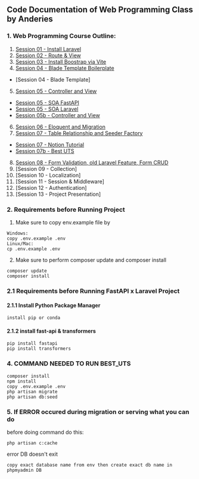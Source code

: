 ## Code Documentation of Web Programming Class by Anderies

### 1. Web Programming Course Outline:
1. [Session 01 - Install Laravel](https://laravel.com/docs/10.x)
2. [Session 02 - Route & View](https://github.com/Anderies/webprog-class-two/tree/master/coba-session-02)
3. [Session 03 - Install Boostrap via Vite](https://github.com/Anderies/webprog-class-two/tree/master/coba-session-03)
4. [Session 04 - Blade Template Boilerplate](https://github.com/Anderies/webprog-class-two/tree/master/boilerplate-session-04)
-  [Session 04 - Blade Template]
5. [Session 05 - Controller and View](https://github.com/Anderies/webprog-class-two/tree/master/coba-session-05)
- [Session 05 - SOA FastAPI](https://github.com/Anderies/webprog-class-two/tree/master/supplement-session05-api)
- [Session 05 - SOA Laravel](https://github.com/Anderies/webprog-class-two/tree/master/supplement-session-05)
- [Session 05b - Controller and View](https://github.com/Anderies/webprog-class-two/tree/master/coba-session-05b)
6. [Session 06 - Eloquent and Migration](https://github.com/Anderies/webprog-class-two/tree/master/coba-session-06)
7. [Session 07 - Table Relationship and Seeder Factory](https://github.com/Anderies/webprog-class-two/tree/master/coba-session-07)
- [Session 07 - Notion Tutorial](https://brash-sardine-1f6.notion.site/Session-07-Eloquent-Relationship-Seeder-Factory-b1515e7d63f7458f9d2d652c8e32cbd8)
- [Session 07b - Best UTS](https://github.com/Anderies/webprog-class-two/tree/master/best_uts)
8. [Session 08 - Form Validation, old Laravel Feature, Form CRUD](https://github.com/Anderies/webprog-class-two/tree/master/coba-session-08)
9. [Session 09 - Collection]
10. [Session 10 - Localization]
11. [Session 11 - Session & Middleware]
12. [Session 12 - Authentication]
13. [Session 13 - Project Presentation]

### 2. Requirements before Running Project
1. Make sure to copy env.example file by
```
Windows:
copy .env.example .env
Linux/Mac:
cp .env.example .env
```

2. Make sure to perform composer update and composer install
```
composer update 
composer install
```

### 2.1 Requirements before Running FastAPI x Laravel Project
#### 2.1.1 Install Python Package Manager
```
install pip or conda
```
#### 2.1.2 install fast-api & transformers
```
pip install fastapi
pip install transformers
```

### 4. COMMAND NEEDED TO RUN BEST_UTS
```
composer install
npm install
copy .env.example .env
php artisan migrate
php artisan db:seed
```

### 5. If ERROR occured during migration or serving what you can do
before doing command do this:
```
php artisan c:cache
```

error DB doesn't exit
```
copy exact database name from env then create exact db name in phpmyadmin DB 
```


